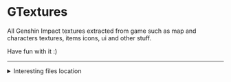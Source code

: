# GTextures
All Genshin Impact textures extracted from game such as map and characters textures, items icons, ui and other stuff.

Have fun with it :)

---

<details>
    <summary>Interesting files location</summary>

* Characters textures
```
/Texture2D/Avatar/[Character type]/[Weapon type]/[Character name]/Tex/
``` 
(if texture is missing some parts remove alpha channel from file)

* NPC textures
```
/Texture2D/NPC/[NPC type or region]/ 
```

* Map

For models and terrain textures
```
/Texture2D/Area/ 
```
Md → Mondstadt 

Ly → Liyue

Inazuma and Sumeru are probably following the same logic


For base map texture and tint

```
/Texture2D/BigWorldTerrain/ 
```

For fog

```
/Texture2D/BigWorld/ 
``` 

* Characters cards
```
/Texture2D/UI/AvatarIcon/ 
```

* Chat stickers 
```
/Texture2D/UI/EmotionIcon1~224/
```

* Events tutorials and others textures
```
/Texture2D/UI/Activity/[Event name]/
```
Some textures are also in folders starting with Activty 

* If you want to have nightmares with cursed characters
```
/Texture2D/Eff/UI/Activity/Reunion/
/Texture2D/Eff/UI/Activity/RogueDiary/
/Texture2D/Eff/UI/Activity/SummerTimeV2/
/Texture2D/Eff/UI/Activity/WinterCamp/
```
</details>
